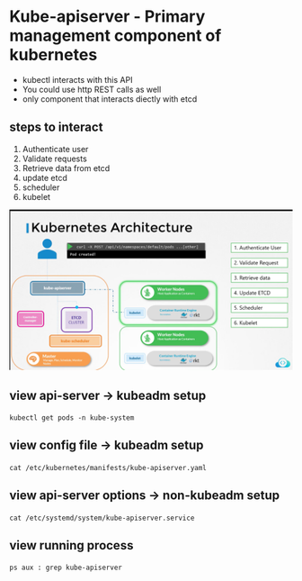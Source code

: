 # Kube-apiserver - Primary management component of kubernetes
* kubectl interacts with this API
* You could use http REST calls as well
* only component that interacts diectly with etcd
## steps to interact
1. Authenticate user
2. Validate requests
3. Retrieve data from etcd
4. update etcd
5. scheduler
6. kubelet

!["kubernetes api-server flow](/images/kube_architecture.png)

## view api-server -> kubeadm setup
`kubectl get pods -n kube-system`
## view config file -> kubeadm setup
`cat /etc/kubernetes/manifests/kube-apiserver.yaml`
## view api-server options -> non-kubeadm setup
`cat /etc/systemd/system/kube-apiserver.service`
## view running process
`ps aux : grep kube-apiserver`